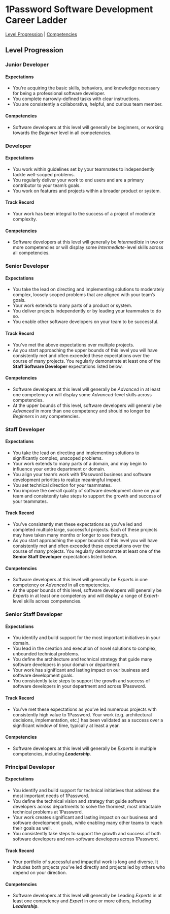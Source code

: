 # 1Password Software Development Career Ladder
[Level Progression](index.md) | [Competencies](competencies.md)


## Level Progression
### Junior Developer
#### Expectations
* You’re acquiring the basic skills, behaviors, and knowledge necessary for being a professional software developer.
* You complete narrowly-defined tasks with clear instructions.
* You are consistently a collaborative, helpful, and curious team member.

#### Competencies
* Software developers at this level will generally be beginners, or working towards the _Beginner_ level in all competencies.


### Developer
#### Expectations
* You work within guidelines set by your teammates to independently tackle well-scoped problems.
* You regularly deliver your work to end users and are a primary contributor to your team’s goals.
* You work on features and projects within a broader product or system.

#### Track Record
* Your work has been integral to the success of a project of moderate complexity.

#### Competencies
* Software developers at this level will generally be _Intermediate_ in two or more competencies or will display some _Intermediate_-level skills across all competencies.


### Senior Developer

#### Expectations
* You take the lead on directing and implementing solutions to moderately complex, loosely scoped problems that are aligned with your team’s goals.
* Your work extends to many parts of a product or system.
* You deliver projects independently or by leading your teammates to do so.
* You enable other software developers on your team to be successful.

#### Track Record
* You’ve met the above expectations over multiple projects.
* As you start approaching the upper bounds of this level you will have consistently met and often exceeded these expectations over the course of many projects. You regularly demonstrate at least one of the **Staff Software Developer** expectations listed below.

#### Competencies
* Software developers at this level will generally be _Advanced_ in at least one competency or will display some _Advanced_-level skills across competencies.
* At the upper bounds of this level, software developers will generally be _Advanced_ in more than one competency and should no longer be _Beginners_ in any competencies.


### Staff Developer

#### Expectations
* You take the lead on directing and implementing solutions to significantly complex, unscoped problems.
* Your work extends to many parts of a domain, and may begin to influence your entire department or domain.
* You align your team’s work with 1Password business and software development priorities to realize meaningful impact.
* You set technical direction for your teammates.
* You improve the overall quality of software development done on your team and consistently take steps to support the growth and success of your teammates.

#### Track Record
* You’ve consistently met these expectations as you’ve led and completed multiple large, successful projects. Each of these projects may have taken many months or longer to see through.
* As you start approaching the upper bounds of this level you will have consistently met and often exceeded these expectations over the course of many projects. You regularly demonstrate at least one of the **Senior Staff Developer** expectations listed below.

#### Competencies
* Software developers at this level will generally be _Experts_ in one competency or _Advanced_ in all competencies.
* At the upper bounds of this level, software developers will generally be _Experts_ in at least one competency and will display a range of _Expert_-level skills across competencies.


### Senior Staff Developer
#### Expectations
* You identify and build support for the most important initiatives in your domain.
* You lead in the creation and execution of novel solutions to complex, unbounded technical problems.
* You define the architecture and technical strategy that guide many software developers in your domain or department.
* Your work has significant and lasting impact on our business and software development goals.
* You consistently take steps to support the growth and success of software developers in your department and across 1Password.

#### Track Record
* You’ve met these expectations as you’ve led numerous projects with consistently high value to 1Password. Your work (e.g. architectural decisions, implementation, etc.) has been validated as a success over a significant window of time, typically at least a year.

#### Competencies
* Software developers at this level will generally be _Experts_ in multiple competencies, including _**Leadership**_.


### Principal Developer
#### Expectations
* You identify and build support for technical initiatives that address the most important needs of 1Password.
* You define the technical vision and strategy that guide software developers across departments to solve the thorniest, most intractable technical problems at 1Password.
* Your work creates significant and lasting impact on our business and software development goals, while enabling many other teams to reach their goals as well.
* You consistently take steps to support the growth and success of both software developers and non-software developers across 1Password.

#### Track Record
* Your portfolio of successful and impactful work is long and diverse. It includes both projects you’ve led directly and projects led by others who depend on your direction.

#### Competencies
* Software developers at this level will generally be Leading _Experts_ in at least one competency and _Expert_ in one or more others, including _**Leadership**_.
